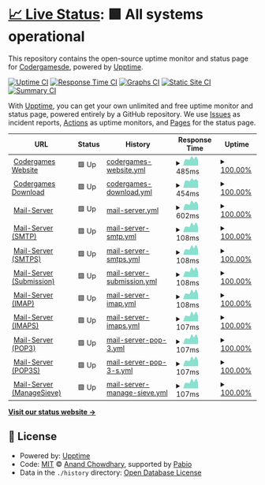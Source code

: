 # [📈 Live Status](https://status.codergames.de): <!--live status--> **🟩 All systems operational**

This repository contains the open-source uptime monitor and status page for [Codergamesde](https://status.codergames.de), powered by [Upptime](https://github.com/upptime/upptime).

[![Uptime CI](https://github.com/Codergamesde/status.codergames.de/workflows/Uptime%20CI/badge.svg)](https://github.com/Codergamesde/status.codergames.de/actions?query=workflow%3A%22Uptime+CI%22)
[![Response Time CI](https://github.com/Codergamesde/status.codergames.de/workflows/Response%20Time%20CI/badge.svg)](https://github.com/Codergamesde/status.codergames.de/actions?query=workflow%3A%22Response+Time+CI%22)
[![Graphs CI](https://github.com/Codergamesde/status.codergames.de/workflows/Graphs%20CI/badge.svg)](https://github.com/Codergamesde/status.codergames.de/actions?query=workflow%3A%22Graphs+CI%22)
[![Static Site CI](https://github.com/Codergamesde/status.codergames.de/workflows/Static%20Site%20CI/badge.svg)](https://github.com/Codergamesde/status.codergames.de/actions?query=workflow%3A%22Static+Site+CI%22)
[![Summary CI](https://github.com/Codergamesde/status.codergames.de/workflows/Summary%20CI/badge.svg)](https://github.com/Codergamesde/status.codergames.de/actions?query=workflow%3A%22Summary+CI%22)

With [Upptime](https://upptime.js.org), you can get your own unlimited and free uptime monitor and status page, powered entirely by a GitHub repository. We use [Issues](https://github.com/Codergamesde/status.codergames.de/issues) as incident reports, [Actions](https://github.com/Codergamesde/status.codergames.de/actions) as uptime monitors, and [Pages](https://status.codergames.de) for the status page.

<!--start: status pages-->
<!-- This summary is generated by Upptime (https://github.com/upptime/upptime) -->
<!-- Do not edit this manually, your changes will be overwritten -->
<!-- prettier-ignore -->
| URL | Status | History | Response Time | Uptime |
| --- | ------ | ------- | ------------- | ------ |
| <img alt="" src="https://icons.duckduckgo.com/ip3/codergames.de.ico" height="13"> [Codergames Website](https://codergames.de) | 🟩 Up | [codergames-website.yml](https://github.com/Codergamesde/status.codergames.de/commits/HEAD/history/codergames-website.yml) | <details><summary><img alt="Response time graph" src="./graphs/codergames-website/response-time-week.png" height="20"> 485ms</summary><br><a href="https://status.codergames.de/history/codergames-website"><img alt="Response time 602" src="https://img.shields.io/endpoint?url=https%3A%2F%2Fraw.githubusercontent.com%2FCodergamesde%2Fstatus.codergames.de%2FHEAD%2Fapi%2Fcodergames-website%2Fresponse-time.json"></a><br><a href="https://status.codergames.de/history/codergames-website"><img alt="24-hour response time 386" src="https://img.shields.io/endpoint?url=https%3A%2F%2Fraw.githubusercontent.com%2FCodergamesde%2Fstatus.codergames.de%2FHEAD%2Fapi%2Fcodergames-website%2Fresponse-time-day.json"></a><br><a href="https://status.codergames.de/history/codergames-website"><img alt="7-day response time 485" src="https://img.shields.io/endpoint?url=https%3A%2F%2Fraw.githubusercontent.com%2FCodergamesde%2Fstatus.codergames.de%2FHEAD%2Fapi%2Fcodergames-website%2Fresponse-time-week.json"></a><br><a href="https://status.codergames.de/history/codergames-website"><img alt="30-day response time 480" src="https://img.shields.io/endpoint?url=https%3A%2F%2Fraw.githubusercontent.com%2FCodergamesde%2Fstatus.codergames.de%2FHEAD%2Fapi%2Fcodergames-website%2Fresponse-time-month.json"></a><br><a href="https://status.codergames.de/history/codergames-website"><img alt="1-year response time 602" src="https://img.shields.io/endpoint?url=https%3A%2F%2Fraw.githubusercontent.com%2FCodergamesde%2Fstatus.codergames.de%2FHEAD%2Fapi%2Fcodergames-website%2Fresponse-time-year.json"></a></details> | <details><summary><a href="https://status.codergames.de/history/codergames-website">100.00%</a></summary><a href="https://status.codergames.de/history/codergames-website"><img alt="All-time uptime 100.00%" src="https://img.shields.io/endpoint?url=https%3A%2F%2Fraw.githubusercontent.com%2FCodergamesde%2Fstatus.codergames.de%2FHEAD%2Fapi%2Fcodergames-website%2Fuptime.json"></a><br><a href="https://status.codergames.de/history/codergames-website"><img alt="24-hour uptime 100.00%" src="https://img.shields.io/endpoint?url=https%3A%2F%2Fraw.githubusercontent.com%2FCodergamesde%2Fstatus.codergames.de%2FHEAD%2Fapi%2Fcodergames-website%2Fuptime-day.json"></a><br><a href="https://status.codergames.de/history/codergames-website"><img alt="7-day uptime 100.00%" src="https://img.shields.io/endpoint?url=https%3A%2F%2Fraw.githubusercontent.com%2FCodergamesde%2Fstatus.codergames.de%2FHEAD%2Fapi%2Fcodergames-website%2Fuptime-week.json"></a><br><a href="https://status.codergames.de/history/codergames-website"><img alt="30-day uptime 100.00%" src="https://img.shields.io/endpoint?url=https%3A%2F%2Fraw.githubusercontent.com%2FCodergamesde%2Fstatus.codergames.de%2FHEAD%2Fapi%2Fcodergames-website%2Fuptime-month.json"></a><br><a href="https://status.codergames.de/history/codergames-website"><img alt="1-year uptime 100.00%" src="https://img.shields.io/endpoint?url=https%3A%2F%2Fraw.githubusercontent.com%2FCodergamesde%2Fstatus.codergames.de%2FHEAD%2Fapi%2Fcodergames-website%2Fuptime-year.json"></a></details>
| <img alt="" src="https://icons.duckduckgo.com/ip3/download.codergames.de.ico" height="13"> [Codergames Download](https://download.codergames.de) | 🟩 Up | [codergames-download.yml](https://github.com/Codergamesde/status.codergames.de/commits/HEAD/history/codergames-download.yml) | <details><summary><img alt="Response time graph" src="./graphs/codergames-download/response-time-week.png" height="20"> 454ms</summary><br><a href="https://status.codergames.de/history/codergames-download"><img alt="Response time 573" src="https://img.shields.io/endpoint?url=https%3A%2F%2Fraw.githubusercontent.com%2FCodergamesde%2Fstatus.codergames.de%2FHEAD%2Fapi%2Fcodergames-download%2Fresponse-time.json"></a><br><a href="https://status.codergames.de/history/codergames-download"><img alt="24-hour response time 407" src="https://img.shields.io/endpoint?url=https%3A%2F%2Fraw.githubusercontent.com%2FCodergamesde%2Fstatus.codergames.de%2FHEAD%2Fapi%2Fcodergames-download%2Fresponse-time-day.json"></a><br><a href="https://status.codergames.de/history/codergames-download"><img alt="7-day response time 454" src="https://img.shields.io/endpoint?url=https%3A%2F%2Fraw.githubusercontent.com%2FCodergamesde%2Fstatus.codergames.de%2FHEAD%2Fapi%2Fcodergames-download%2Fresponse-time-week.json"></a><br><a href="https://status.codergames.de/history/codergames-download"><img alt="30-day response time 469" src="https://img.shields.io/endpoint?url=https%3A%2F%2Fraw.githubusercontent.com%2FCodergamesde%2Fstatus.codergames.de%2FHEAD%2Fapi%2Fcodergames-download%2Fresponse-time-month.json"></a><br><a href="https://status.codergames.de/history/codergames-download"><img alt="1-year response time 573" src="https://img.shields.io/endpoint?url=https%3A%2F%2Fraw.githubusercontent.com%2FCodergamesde%2Fstatus.codergames.de%2FHEAD%2Fapi%2Fcodergames-download%2Fresponse-time-year.json"></a></details> | <details><summary><a href="https://status.codergames.de/history/codergames-download">100.00%</a></summary><a href="https://status.codergames.de/history/codergames-download"><img alt="All-time uptime 100.00%" src="https://img.shields.io/endpoint?url=https%3A%2F%2Fraw.githubusercontent.com%2FCodergamesde%2Fstatus.codergames.de%2FHEAD%2Fapi%2Fcodergames-download%2Fuptime.json"></a><br><a href="https://status.codergames.de/history/codergames-download"><img alt="24-hour uptime 100.00%" src="https://img.shields.io/endpoint?url=https%3A%2F%2Fraw.githubusercontent.com%2FCodergamesde%2Fstatus.codergames.de%2FHEAD%2Fapi%2Fcodergames-download%2Fuptime-day.json"></a><br><a href="https://status.codergames.de/history/codergames-download"><img alt="7-day uptime 100.00%" src="https://img.shields.io/endpoint?url=https%3A%2F%2Fraw.githubusercontent.com%2FCodergamesde%2Fstatus.codergames.de%2FHEAD%2Fapi%2Fcodergames-download%2Fuptime-week.json"></a><br><a href="https://status.codergames.de/history/codergames-download"><img alt="30-day uptime 100.00%" src="https://img.shields.io/endpoint?url=https%3A%2F%2Fraw.githubusercontent.com%2FCodergamesde%2Fstatus.codergames.de%2FHEAD%2Fapi%2Fcodergames-download%2Fuptime-month.json"></a><br><a href="https://status.codergames.de/history/codergames-download"><img alt="1-year uptime 100.00%" src="https://img.shields.io/endpoint?url=https%3A%2F%2Fraw.githubusercontent.com%2FCodergamesde%2Fstatus.codergames.de%2FHEAD%2Fapi%2Fcodergames-download%2Fuptime-year.json"></a></details>
| <img alt="" src="https://icons.duckduckgo.com/ip3/mail.codergames.de.ico" height="13"> [Mail-Server](https://mail.codergames.de/) | 🟩 Up | [mail-server.yml](https://github.com/Codergamesde/status.codergames.de/commits/HEAD/history/mail-server.yml) | <details><summary><img alt="Response time graph" src="./graphs/mail-server/response-time-week.png" height="20"> 602ms</summary><br><a href="https://status.codergames.de/history/mail-server"><img alt="Response time 604" src="https://img.shields.io/endpoint?url=https%3A%2F%2Fraw.githubusercontent.com%2FCodergamesde%2Fstatus.codergames.de%2FHEAD%2Fapi%2Fmail-server%2Fresponse-time.json"></a><br><a href="https://status.codergames.de/history/mail-server"><img alt="24-hour response time 489" src="https://img.shields.io/endpoint?url=https%3A%2F%2Fraw.githubusercontent.com%2FCodergamesde%2Fstatus.codergames.de%2FHEAD%2Fapi%2Fmail-server%2Fresponse-time-day.json"></a><br><a href="https://status.codergames.de/history/mail-server"><img alt="7-day response time 602" src="https://img.shields.io/endpoint?url=https%3A%2F%2Fraw.githubusercontent.com%2FCodergamesde%2Fstatus.codergames.de%2FHEAD%2Fapi%2Fmail-server%2Fresponse-time-week.json"></a><br><a href="https://status.codergames.de/history/mail-server"><img alt="30-day response time 616" src="https://img.shields.io/endpoint?url=https%3A%2F%2Fraw.githubusercontent.com%2FCodergamesde%2Fstatus.codergames.de%2FHEAD%2Fapi%2Fmail-server%2Fresponse-time-month.json"></a><br><a href="https://status.codergames.de/history/mail-server"><img alt="1-year response time 604" src="https://img.shields.io/endpoint?url=https%3A%2F%2Fraw.githubusercontent.com%2FCodergamesde%2Fstatus.codergames.de%2FHEAD%2Fapi%2Fmail-server%2Fresponse-time-year.json"></a></details> | <details><summary><a href="https://status.codergames.de/history/mail-server">100.00%</a></summary><a href="https://status.codergames.de/history/mail-server"><img alt="All-time uptime 100.00%" src="https://img.shields.io/endpoint?url=https%3A%2F%2Fraw.githubusercontent.com%2FCodergamesde%2Fstatus.codergames.de%2FHEAD%2Fapi%2Fmail-server%2Fuptime.json"></a><br><a href="https://status.codergames.de/history/mail-server"><img alt="24-hour uptime 100.00%" src="https://img.shields.io/endpoint?url=https%3A%2F%2Fraw.githubusercontent.com%2FCodergamesde%2Fstatus.codergames.de%2FHEAD%2Fapi%2Fmail-server%2Fuptime-day.json"></a><br><a href="https://status.codergames.de/history/mail-server"><img alt="7-day uptime 100.00%" src="https://img.shields.io/endpoint?url=https%3A%2F%2Fraw.githubusercontent.com%2FCodergamesde%2Fstatus.codergames.de%2FHEAD%2Fapi%2Fmail-server%2Fuptime-week.json"></a><br><a href="https://status.codergames.de/history/mail-server"><img alt="30-day uptime 100.00%" src="https://img.shields.io/endpoint?url=https%3A%2F%2Fraw.githubusercontent.com%2FCodergamesde%2Fstatus.codergames.de%2FHEAD%2Fapi%2Fmail-server%2Fuptime-month.json"></a><br><a href="https://status.codergames.de/history/mail-server"><img alt="1-year uptime 100.00%" src="https://img.shields.io/endpoint?url=https%3A%2F%2Fraw.githubusercontent.com%2FCodergamesde%2Fstatus.codergames.de%2FHEAD%2Fapi%2Fmail-server%2Fuptime-year.json"></a></details>
| <img alt="" src="https://icons.duckduckgo.com/ip3/null.ico" height="13"> [Mail-Server (SMTP)](mail.codergames.de) | 🟩 Up | [mail-server-smtp.yml](https://github.com/Codergamesde/status.codergames.de/commits/HEAD/history/mail-server-smtp.yml) | <details><summary><img alt="Response time graph" src="./graphs/mail-server-smtp/response-time-week.png" height="20"> 108ms</summary><br><a href="https://status.codergames.de/history/mail-server-smtp"><img alt="Response time 110" src="https://img.shields.io/endpoint?url=https%3A%2F%2Fraw.githubusercontent.com%2FCodergamesde%2Fstatus.codergames.de%2FHEAD%2Fapi%2Fmail-server-smtp%2Fresponse-time.json"></a><br><a href="https://status.codergames.de/history/mail-server-smtp"><img alt="24-hour response time 83" src="https://img.shields.io/endpoint?url=https%3A%2F%2Fraw.githubusercontent.com%2FCodergamesde%2Fstatus.codergames.de%2FHEAD%2Fapi%2Fmail-server-smtp%2Fresponse-time-day.json"></a><br><a href="https://status.codergames.de/history/mail-server-smtp"><img alt="7-day response time 108" src="https://img.shields.io/endpoint?url=https%3A%2F%2Fraw.githubusercontent.com%2FCodergamesde%2Fstatus.codergames.de%2FHEAD%2Fapi%2Fmail-server-smtp%2Fresponse-time-week.json"></a><br><a href="https://status.codergames.de/history/mail-server-smtp"><img alt="30-day response time 111" src="https://img.shields.io/endpoint?url=https%3A%2F%2Fraw.githubusercontent.com%2FCodergamesde%2Fstatus.codergames.de%2FHEAD%2Fapi%2Fmail-server-smtp%2Fresponse-time-month.json"></a><br><a href="https://status.codergames.de/history/mail-server-smtp"><img alt="1-year response time 110" src="https://img.shields.io/endpoint?url=https%3A%2F%2Fraw.githubusercontent.com%2FCodergamesde%2Fstatus.codergames.de%2FHEAD%2Fapi%2Fmail-server-smtp%2Fresponse-time-year.json"></a></details> | <details><summary><a href="https://status.codergames.de/history/mail-server-smtp">100.00%</a></summary><a href="https://status.codergames.de/history/mail-server-smtp"><img alt="All-time uptime 100.00%" src="https://img.shields.io/endpoint?url=https%3A%2F%2Fraw.githubusercontent.com%2FCodergamesde%2Fstatus.codergames.de%2FHEAD%2Fapi%2Fmail-server-smtp%2Fuptime.json"></a><br><a href="https://status.codergames.de/history/mail-server-smtp"><img alt="24-hour uptime 100.00%" src="https://img.shields.io/endpoint?url=https%3A%2F%2Fraw.githubusercontent.com%2FCodergamesde%2Fstatus.codergames.de%2FHEAD%2Fapi%2Fmail-server-smtp%2Fuptime-day.json"></a><br><a href="https://status.codergames.de/history/mail-server-smtp"><img alt="7-day uptime 100.00%" src="https://img.shields.io/endpoint?url=https%3A%2F%2Fraw.githubusercontent.com%2FCodergamesde%2Fstatus.codergames.de%2FHEAD%2Fapi%2Fmail-server-smtp%2Fuptime-week.json"></a><br><a href="https://status.codergames.de/history/mail-server-smtp"><img alt="30-day uptime 100.00%" src="https://img.shields.io/endpoint?url=https%3A%2F%2Fraw.githubusercontent.com%2FCodergamesde%2Fstatus.codergames.de%2FHEAD%2Fapi%2Fmail-server-smtp%2Fuptime-month.json"></a><br><a href="https://status.codergames.de/history/mail-server-smtp"><img alt="1-year uptime 100.00%" src="https://img.shields.io/endpoint?url=https%3A%2F%2Fraw.githubusercontent.com%2FCodergamesde%2Fstatus.codergames.de%2FHEAD%2Fapi%2Fmail-server-smtp%2Fuptime-year.json"></a></details>
| <img alt="" src="https://icons.duckduckgo.com/ip3/null.ico" height="13"> [Mail-Server (SMTPS)](mail.codergames.de) | 🟩 Up | [mail-server-smtps.yml](https://github.com/Codergamesde/status.codergames.de/commits/HEAD/history/mail-server-smtps.yml) | <details><summary><img alt="Response time graph" src="./graphs/mail-server-smtps/response-time-week.png" height="20"> 108ms</summary><br><a href="https://status.codergames.de/history/mail-server-smtps"><img alt="Response time 110" src="https://img.shields.io/endpoint?url=https%3A%2F%2Fraw.githubusercontent.com%2FCodergamesde%2Fstatus.codergames.de%2FHEAD%2Fapi%2Fmail-server-smtps%2Fresponse-time.json"></a><br><a href="https://status.codergames.de/history/mail-server-smtps"><img alt="24-hour response time 83" src="https://img.shields.io/endpoint?url=https%3A%2F%2Fraw.githubusercontent.com%2FCodergamesde%2Fstatus.codergames.de%2FHEAD%2Fapi%2Fmail-server-smtps%2Fresponse-time-day.json"></a><br><a href="https://status.codergames.de/history/mail-server-smtps"><img alt="7-day response time 108" src="https://img.shields.io/endpoint?url=https%3A%2F%2Fraw.githubusercontent.com%2FCodergamesde%2Fstatus.codergames.de%2FHEAD%2Fapi%2Fmail-server-smtps%2Fresponse-time-week.json"></a><br><a href="https://status.codergames.de/history/mail-server-smtps"><img alt="30-day response time 111" src="https://img.shields.io/endpoint?url=https%3A%2F%2Fraw.githubusercontent.com%2FCodergamesde%2Fstatus.codergames.de%2FHEAD%2Fapi%2Fmail-server-smtps%2Fresponse-time-month.json"></a><br><a href="https://status.codergames.de/history/mail-server-smtps"><img alt="1-year response time 110" src="https://img.shields.io/endpoint?url=https%3A%2F%2Fraw.githubusercontent.com%2FCodergamesde%2Fstatus.codergames.de%2FHEAD%2Fapi%2Fmail-server-smtps%2Fresponse-time-year.json"></a></details> | <details><summary><a href="https://status.codergames.de/history/mail-server-smtps">100.00%</a></summary><a href="https://status.codergames.de/history/mail-server-smtps"><img alt="All-time uptime 100.00%" src="https://img.shields.io/endpoint?url=https%3A%2F%2Fraw.githubusercontent.com%2FCodergamesde%2Fstatus.codergames.de%2FHEAD%2Fapi%2Fmail-server-smtps%2Fuptime.json"></a><br><a href="https://status.codergames.de/history/mail-server-smtps"><img alt="24-hour uptime 100.00%" src="https://img.shields.io/endpoint?url=https%3A%2F%2Fraw.githubusercontent.com%2FCodergamesde%2Fstatus.codergames.de%2FHEAD%2Fapi%2Fmail-server-smtps%2Fuptime-day.json"></a><br><a href="https://status.codergames.de/history/mail-server-smtps"><img alt="7-day uptime 100.00%" src="https://img.shields.io/endpoint?url=https%3A%2F%2Fraw.githubusercontent.com%2FCodergamesde%2Fstatus.codergames.de%2FHEAD%2Fapi%2Fmail-server-smtps%2Fuptime-week.json"></a><br><a href="https://status.codergames.de/history/mail-server-smtps"><img alt="30-day uptime 100.00%" src="https://img.shields.io/endpoint?url=https%3A%2F%2Fraw.githubusercontent.com%2FCodergamesde%2Fstatus.codergames.de%2FHEAD%2Fapi%2Fmail-server-smtps%2Fuptime-month.json"></a><br><a href="https://status.codergames.de/history/mail-server-smtps"><img alt="1-year uptime 100.00%" src="https://img.shields.io/endpoint?url=https%3A%2F%2Fraw.githubusercontent.com%2FCodergamesde%2Fstatus.codergames.de%2FHEAD%2Fapi%2Fmail-server-smtps%2Fuptime-year.json"></a></details>
| <img alt="" src="https://icons.duckduckgo.com/ip3/null.ico" height="13"> [Mail-Server (Submission)](mail.codergames.de) | 🟩 Up | [mail-server-submission.yml](https://github.com/Codergamesde/status.codergames.de/commits/HEAD/history/mail-server-submission.yml) | <details><summary><img alt="Response time graph" src="./graphs/mail-server-submission/response-time-week.png" height="20"> 108ms</summary><br><a href="https://status.codergames.de/history/mail-server-submission"><img alt="Response time 110" src="https://img.shields.io/endpoint?url=https%3A%2F%2Fraw.githubusercontent.com%2FCodergamesde%2Fstatus.codergames.de%2FHEAD%2Fapi%2Fmail-server-submission%2Fresponse-time.json"></a><br><a href="https://status.codergames.de/history/mail-server-submission"><img alt="24-hour response time 83" src="https://img.shields.io/endpoint?url=https%3A%2F%2Fraw.githubusercontent.com%2FCodergamesde%2Fstatus.codergames.de%2FHEAD%2Fapi%2Fmail-server-submission%2Fresponse-time-day.json"></a><br><a href="https://status.codergames.de/history/mail-server-submission"><img alt="7-day response time 108" src="https://img.shields.io/endpoint?url=https%3A%2F%2Fraw.githubusercontent.com%2FCodergamesde%2Fstatus.codergames.de%2FHEAD%2Fapi%2Fmail-server-submission%2Fresponse-time-week.json"></a><br><a href="https://status.codergames.de/history/mail-server-submission"><img alt="30-day response time 111" src="https://img.shields.io/endpoint?url=https%3A%2F%2Fraw.githubusercontent.com%2FCodergamesde%2Fstatus.codergames.de%2FHEAD%2Fapi%2Fmail-server-submission%2Fresponse-time-month.json"></a><br><a href="https://status.codergames.de/history/mail-server-submission"><img alt="1-year response time 110" src="https://img.shields.io/endpoint?url=https%3A%2F%2Fraw.githubusercontent.com%2FCodergamesde%2Fstatus.codergames.de%2FHEAD%2Fapi%2Fmail-server-submission%2Fresponse-time-year.json"></a></details> | <details><summary><a href="https://status.codergames.de/history/mail-server-submission">100.00%</a></summary><a href="https://status.codergames.de/history/mail-server-submission"><img alt="All-time uptime 100.00%" src="https://img.shields.io/endpoint?url=https%3A%2F%2Fraw.githubusercontent.com%2FCodergamesde%2Fstatus.codergames.de%2FHEAD%2Fapi%2Fmail-server-submission%2Fuptime.json"></a><br><a href="https://status.codergames.de/history/mail-server-submission"><img alt="24-hour uptime 100.00%" src="https://img.shields.io/endpoint?url=https%3A%2F%2Fraw.githubusercontent.com%2FCodergamesde%2Fstatus.codergames.de%2FHEAD%2Fapi%2Fmail-server-submission%2Fuptime-day.json"></a><br><a href="https://status.codergames.de/history/mail-server-submission"><img alt="7-day uptime 100.00%" src="https://img.shields.io/endpoint?url=https%3A%2F%2Fraw.githubusercontent.com%2FCodergamesde%2Fstatus.codergames.de%2FHEAD%2Fapi%2Fmail-server-submission%2Fuptime-week.json"></a><br><a href="https://status.codergames.de/history/mail-server-submission"><img alt="30-day uptime 100.00%" src="https://img.shields.io/endpoint?url=https%3A%2F%2Fraw.githubusercontent.com%2FCodergamesde%2Fstatus.codergames.de%2FHEAD%2Fapi%2Fmail-server-submission%2Fuptime-month.json"></a><br><a href="https://status.codergames.de/history/mail-server-submission"><img alt="1-year uptime 100.00%" src="https://img.shields.io/endpoint?url=https%3A%2F%2Fraw.githubusercontent.com%2FCodergamesde%2Fstatus.codergames.de%2FHEAD%2Fapi%2Fmail-server-submission%2Fuptime-year.json"></a></details>
| <img alt="" src="https://icons.duckduckgo.com/ip3/null.ico" height="13"> [Mail-Server (IMAP)](mail.codergames.de) | 🟩 Up | [mail-server-imap.yml](https://github.com/Codergamesde/status.codergames.de/commits/HEAD/history/mail-server-imap.yml) | <details><summary><img alt="Response time graph" src="./graphs/mail-server-imap/response-time-week.png" height="20"> 108ms</summary><br><a href="https://status.codergames.de/history/mail-server-imap"><img alt="Response time 110" src="https://img.shields.io/endpoint?url=https%3A%2F%2Fraw.githubusercontent.com%2FCodergamesde%2Fstatus.codergames.de%2FHEAD%2Fapi%2Fmail-server-imap%2Fresponse-time.json"></a><br><a href="https://status.codergames.de/history/mail-server-imap"><img alt="24-hour response time 83" src="https://img.shields.io/endpoint?url=https%3A%2F%2Fraw.githubusercontent.com%2FCodergamesde%2Fstatus.codergames.de%2FHEAD%2Fapi%2Fmail-server-imap%2Fresponse-time-day.json"></a><br><a href="https://status.codergames.de/history/mail-server-imap"><img alt="7-day response time 108" src="https://img.shields.io/endpoint?url=https%3A%2F%2Fraw.githubusercontent.com%2FCodergamesde%2Fstatus.codergames.de%2FHEAD%2Fapi%2Fmail-server-imap%2Fresponse-time-week.json"></a><br><a href="https://status.codergames.de/history/mail-server-imap"><img alt="30-day response time 111" src="https://img.shields.io/endpoint?url=https%3A%2F%2Fraw.githubusercontent.com%2FCodergamesde%2Fstatus.codergames.de%2FHEAD%2Fapi%2Fmail-server-imap%2Fresponse-time-month.json"></a><br><a href="https://status.codergames.de/history/mail-server-imap"><img alt="1-year response time 110" src="https://img.shields.io/endpoint?url=https%3A%2F%2Fraw.githubusercontent.com%2FCodergamesde%2Fstatus.codergames.de%2FHEAD%2Fapi%2Fmail-server-imap%2Fresponse-time-year.json"></a></details> | <details><summary><a href="https://status.codergames.de/history/mail-server-imap">100.00%</a></summary><a href="https://status.codergames.de/history/mail-server-imap"><img alt="All-time uptime 100.00%" src="https://img.shields.io/endpoint?url=https%3A%2F%2Fraw.githubusercontent.com%2FCodergamesde%2Fstatus.codergames.de%2FHEAD%2Fapi%2Fmail-server-imap%2Fuptime.json"></a><br><a href="https://status.codergames.de/history/mail-server-imap"><img alt="24-hour uptime 100.00%" src="https://img.shields.io/endpoint?url=https%3A%2F%2Fraw.githubusercontent.com%2FCodergamesde%2Fstatus.codergames.de%2FHEAD%2Fapi%2Fmail-server-imap%2Fuptime-day.json"></a><br><a href="https://status.codergames.de/history/mail-server-imap"><img alt="7-day uptime 100.00%" src="https://img.shields.io/endpoint?url=https%3A%2F%2Fraw.githubusercontent.com%2FCodergamesde%2Fstatus.codergames.de%2FHEAD%2Fapi%2Fmail-server-imap%2Fuptime-week.json"></a><br><a href="https://status.codergames.de/history/mail-server-imap"><img alt="30-day uptime 100.00%" src="https://img.shields.io/endpoint?url=https%3A%2F%2Fraw.githubusercontent.com%2FCodergamesde%2Fstatus.codergames.de%2FHEAD%2Fapi%2Fmail-server-imap%2Fuptime-month.json"></a><br><a href="https://status.codergames.de/history/mail-server-imap"><img alt="1-year uptime 100.00%" src="https://img.shields.io/endpoint?url=https%3A%2F%2Fraw.githubusercontent.com%2FCodergamesde%2Fstatus.codergames.de%2FHEAD%2Fapi%2Fmail-server-imap%2Fuptime-year.json"></a></details>
| <img alt="" src="https://icons.duckduckgo.com/ip3/null.ico" height="13"> [Mail-Server (IMAPS)](mail.codergames.de) | 🟩 Up | [mail-server-imaps.yml](https://github.com/Codergamesde/status.codergames.de/commits/HEAD/history/mail-server-imaps.yml) | <details><summary><img alt="Response time graph" src="./graphs/mail-server-imaps/response-time-week.png" height="20"> 107ms</summary><br><a href="https://status.codergames.de/history/mail-server-imaps"><img alt="Response time 110" src="https://img.shields.io/endpoint?url=https%3A%2F%2Fraw.githubusercontent.com%2FCodergamesde%2Fstatus.codergames.de%2FHEAD%2Fapi%2Fmail-server-imaps%2Fresponse-time.json"></a><br><a href="https://status.codergames.de/history/mail-server-imaps"><img alt="24-hour response time 83" src="https://img.shields.io/endpoint?url=https%3A%2F%2Fraw.githubusercontent.com%2FCodergamesde%2Fstatus.codergames.de%2FHEAD%2Fapi%2Fmail-server-imaps%2Fresponse-time-day.json"></a><br><a href="https://status.codergames.de/history/mail-server-imaps"><img alt="7-day response time 107" src="https://img.shields.io/endpoint?url=https%3A%2F%2Fraw.githubusercontent.com%2FCodergamesde%2Fstatus.codergames.de%2FHEAD%2Fapi%2Fmail-server-imaps%2Fresponse-time-week.json"></a><br><a href="https://status.codergames.de/history/mail-server-imaps"><img alt="30-day response time 111" src="https://img.shields.io/endpoint?url=https%3A%2F%2Fraw.githubusercontent.com%2FCodergamesde%2Fstatus.codergames.de%2FHEAD%2Fapi%2Fmail-server-imaps%2Fresponse-time-month.json"></a><br><a href="https://status.codergames.de/history/mail-server-imaps"><img alt="1-year response time 110" src="https://img.shields.io/endpoint?url=https%3A%2F%2Fraw.githubusercontent.com%2FCodergamesde%2Fstatus.codergames.de%2FHEAD%2Fapi%2Fmail-server-imaps%2Fresponse-time-year.json"></a></details> | <details><summary><a href="https://status.codergames.de/history/mail-server-imaps">100.00%</a></summary><a href="https://status.codergames.de/history/mail-server-imaps"><img alt="All-time uptime 100.00%" src="https://img.shields.io/endpoint?url=https%3A%2F%2Fraw.githubusercontent.com%2FCodergamesde%2Fstatus.codergames.de%2FHEAD%2Fapi%2Fmail-server-imaps%2Fuptime.json"></a><br><a href="https://status.codergames.de/history/mail-server-imaps"><img alt="24-hour uptime 100.00%" src="https://img.shields.io/endpoint?url=https%3A%2F%2Fraw.githubusercontent.com%2FCodergamesde%2Fstatus.codergames.de%2FHEAD%2Fapi%2Fmail-server-imaps%2Fuptime-day.json"></a><br><a href="https://status.codergames.de/history/mail-server-imaps"><img alt="7-day uptime 100.00%" src="https://img.shields.io/endpoint?url=https%3A%2F%2Fraw.githubusercontent.com%2FCodergamesde%2Fstatus.codergames.de%2FHEAD%2Fapi%2Fmail-server-imaps%2Fuptime-week.json"></a><br><a href="https://status.codergames.de/history/mail-server-imaps"><img alt="30-day uptime 100.00%" src="https://img.shields.io/endpoint?url=https%3A%2F%2Fraw.githubusercontent.com%2FCodergamesde%2Fstatus.codergames.de%2FHEAD%2Fapi%2Fmail-server-imaps%2Fuptime-month.json"></a><br><a href="https://status.codergames.de/history/mail-server-imaps"><img alt="1-year uptime 100.00%" src="https://img.shields.io/endpoint?url=https%3A%2F%2Fraw.githubusercontent.com%2FCodergamesde%2Fstatus.codergames.de%2FHEAD%2Fapi%2Fmail-server-imaps%2Fuptime-year.json"></a></details>
| <img alt="" src="https://icons.duckduckgo.com/ip3/null.ico" height="13"> [Mail-Server (POP3)](mail.codergames.de) | 🟩 Up | [mail-server-pop-3.yml](https://github.com/Codergamesde/status.codergames.de/commits/HEAD/history/mail-server-pop-3.yml) | <details><summary><img alt="Response time graph" src="./graphs/mail-server-pop-3/response-time-week.png" height="20"> 107ms</summary><br><a href="https://status.codergames.de/history/mail-server-pop-3"><img alt="Response time 110" src="https://img.shields.io/endpoint?url=https%3A%2F%2Fraw.githubusercontent.com%2FCodergamesde%2Fstatus.codergames.de%2FHEAD%2Fapi%2Fmail-server-pop-3%2Fresponse-time.json"></a><br><a href="https://status.codergames.de/history/mail-server-pop-3"><img alt="24-hour response time 83" src="https://img.shields.io/endpoint?url=https%3A%2F%2Fraw.githubusercontent.com%2FCodergamesde%2Fstatus.codergames.de%2FHEAD%2Fapi%2Fmail-server-pop-3%2Fresponse-time-day.json"></a><br><a href="https://status.codergames.de/history/mail-server-pop-3"><img alt="7-day response time 107" src="https://img.shields.io/endpoint?url=https%3A%2F%2Fraw.githubusercontent.com%2FCodergamesde%2Fstatus.codergames.de%2FHEAD%2Fapi%2Fmail-server-pop-3%2Fresponse-time-week.json"></a><br><a href="https://status.codergames.de/history/mail-server-pop-3"><img alt="30-day response time 111" src="https://img.shields.io/endpoint?url=https%3A%2F%2Fraw.githubusercontent.com%2FCodergamesde%2Fstatus.codergames.de%2FHEAD%2Fapi%2Fmail-server-pop-3%2Fresponse-time-month.json"></a><br><a href="https://status.codergames.de/history/mail-server-pop-3"><img alt="1-year response time 110" src="https://img.shields.io/endpoint?url=https%3A%2F%2Fraw.githubusercontent.com%2FCodergamesde%2Fstatus.codergames.de%2FHEAD%2Fapi%2Fmail-server-pop-3%2Fresponse-time-year.json"></a></details> | <details><summary><a href="https://status.codergames.de/history/mail-server-pop-3">100.00%</a></summary><a href="https://status.codergames.de/history/mail-server-pop-3"><img alt="All-time uptime 100.00%" src="https://img.shields.io/endpoint?url=https%3A%2F%2Fraw.githubusercontent.com%2FCodergamesde%2Fstatus.codergames.de%2FHEAD%2Fapi%2Fmail-server-pop-3%2Fuptime.json"></a><br><a href="https://status.codergames.de/history/mail-server-pop-3"><img alt="24-hour uptime 100.00%" src="https://img.shields.io/endpoint?url=https%3A%2F%2Fraw.githubusercontent.com%2FCodergamesde%2Fstatus.codergames.de%2FHEAD%2Fapi%2Fmail-server-pop-3%2Fuptime-day.json"></a><br><a href="https://status.codergames.de/history/mail-server-pop-3"><img alt="7-day uptime 100.00%" src="https://img.shields.io/endpoint?url=https%3A%2F%2Fraw.githubusercontent.com%2FCodergamesde%2Fstatus.codergames.de%2FHEAD%2Fapi%2Fmail-server-pop-3%2Fuptime-week.json"></a><br><a href="https://status.codergames.de/history/mail-server-pop-3"><img alt="30-day uptime 100.00%" src="https://img.shields.io/endpoint?url=https%3A%2F%2Fraw.githubusercontent.com%2FCodergamesde%2Fstatus.codergames.de%2FHEAD%2Fapi%2Fmail-server-pop-3%2Fuptime-month.json"></a><br><a href="https://status.codergames.de/history/mail-server-pop-3"><img alt="1-year uptime 100.00%" src="https://img.shields.io/endpoint?url=https%3A%2F%2Fraw.githubusercontent.com%2FCodergamesde%2Fstatus.codergames.de%2FHEAD%2Fapi%2Fmail-server-pop-3%2Fuptime-year.json"></a></details>
| <img alt="" src="https://icons.duckduckgo.com/ip3/null.ico" height="13"> [Mail-Server (POP3S)](mail.codergames.de) | 🟩 Up | [mail-server-pop-3-s.yml](https://github.com/Codergamesde/status.codergames.de/commits/HEAD/history/mail-server-pop-3-s.yml) | <details><summary><img alt="Response time graph" src="./graphs/mail-server-pop-3-s/response-time-week.png" height="20"> 107ms</summary><br><a href="https://status.codergames.de/history/mail-server-pop-3-s"><img alt="Response time 110" src="https://img.shields.io/endpoint?url=https%3A%2F%2Fraw.githubusercontent.com%2FCodergamesde%2Fstatus.codergames.de%2FHEAD%2Fapi%2Fmail-server-pop-3-s%2Fresponse-time.json"></a><br><a href="https://status.codergames.de/history/mail-server-pop-3-s"><img alt="24-hour response time 83" src="https://img.shields.io/endpoint?url=https%3A%2F%2Fraw.githubusercontent.com%2FCodergamesde%2Fstatus.codergames.de%2FHEAD%2Fapi%2Fmail-server-pop-3-s%2Fresponse-time-day.json"></a><br><a href="https://status.codergames.de/history/mail-server-pop-3-s"><img alt="7-day response time 107" src="https://img.shields.io/endpoint?url=https%3A%2F%2Fraw.githubusercontent.com%2FCodergamesde%2Fstatus.codergames.de%2FHEAD%2Fapi%2Fmail-server-pop-3-s%2Fresponse-time-week.json"></a><br><a href="https://status.codergames.de/history/mail-server-pop-3-s"><img alt="30-day response time 111" src="https://img.shields.io/endpoint?url=https%3A%2F%2Fraw.githubusercontent.com%2FCodergamesde%2Fstatus.codergames.de%2FHEAD%2Fapi%2Fmail-server-pop-3-s%2Fresponse-time-month.json"></a><br><a href="https://status.codergames.de/history/mail-server-pop-3-s"><img alt="1-year response time 110" src="https://img.shields.io/endpoint?url=https%3A%2F%2Fraw.githubusercontent.com%2FCodergamesde%2Fstatus.codergames.de%2FHEAD%2Fapi%2Fmail-server-pop-3-s%2Fresponse-time-year.json"></a></details> | <details><summary><a href="https://status.codergames.de/history/mail-server-pop-3-s">100.00%</a></summary><a href="https://status.codergames.de/history/mail-server-pop-3-s"><img alt="All-time uptime 100.00%" src="https://img.shields.io/endpoint?url=https%3A%2F%2Fraw.githubusercontent.com%2FCodergamesde%2Fstatus.codergames.de%2FHEAD%2Fapi%2Fmail-server-pop-3-s%2Fuptime.json"></a><br><a href="https://status.codergames.de/history/mail-server-pop-3-s"><img alt="24-hour uptime 100.00%" src="https://img.shields.io/endpoint?url=https%3A%2F%2Fraw.githubusercontent.com%2FCodergamesde%2Fstatus.codergames.de%2FHEAD%2Fapi%2Fmail-server-pop-3-s%2Fuptime-day.json"></a><br><a href="https://status.codergames.de/history/mail-server-pop-3-s"><img alt="7-day uptime 100.00%" src="https://img.shields.io/endpoint?url=https%3A%2F%2Fraw.githubusercontent.com%2FCodergamesde%2Fstatus.codergames.de%2FHEAD%2Fapi%2Fmail-server-pop-3-s%2Fuptime-week.json"></a><br><a href="https://status.codergames.de/history/mail-server-pop-3-s"><img alt="30-day uptime 100.00%" src="https://img.shields.io/endpoint?url=https%3A%2F%2Fraw.githubusercontent.com%2FCodergamesde%2Fstatus.codergames.de%2FHEAD%2Fapi%2Fmail-server-pop-3-s%2Fuptime-month.json"></a><br><a href="https://status.codergames.de/history/mail-server-pop-3-s"><img alt="1-year uptime 100.00%" src="https://img.shields.io/endpoint?url=https%3A%2F%2Fraw.githubusercontent.com%2FCodergamesde%2Fstatus.codergames.de%2FHEAD%2Fapi%2Fmail-server-pop-3-s%2Fuptime-year.json"></a></details>
| <img alt="" src="https://icons.duckduckgo.com/ip3/null.ico" height="13"> [Mail-Server (ManageSieve)](mail.codergames.de) | 🟩 Up | [mail-server-manage-sieve.yml](https://github.com/Codergamesde/status.codergames.de/commits/HEAD/history/mail-server-manage-sieve.yml) | <details><summary><img alt="Response time graph" src="./graphs/mail-server-manage-sieve/response-time-week.png" height="20"> 107ms</summary><br><a href="https://status.codergames.de/history/mail-server-manage-sieve"><img alt="Response time 110" src="https://img.shields.io/endpoint?url=https%3A%2F%2Fraw.githubusercontent.com%2FCodergamesde%2Fstatus.codergames.de%2FHEAD%2Fapi%2Fmail-server-manage-sieve%2Fresponse-time.json"></a><br><a href="https://status.codergames.de/history/mail-server-manage-sieve"><img alt="24-hour response time 83" src="https://img.shields.io/endpoint?url=https%3A%2F%2Fraw.githubusercontent.com%2FCodergamesde%2Fstatus.codergames.de%2FHEAD%2Fapi%2Fmail-server-manage-sieve%2Fresponse-time-day.json"></a><br><a href="https://status.codergames.de/history/mail-server-manage-sieve"><img alt="7-day response time 107" src="https://img.shields.io/endpoint?url=https%3A%2F%2Fraw.githubusercontent.com%2FCodergamesde%2Fstatus.codergames.de%2FHEAD%2Fapi%2Fmail-server-manage-sieve%2Fresponse-time-week.json"></a><br><a href="https://status.codergames.de/history/mail-server-manage-sieve"><img alt="30-day response time 111" src="https://img.shields.io/endpoint?url=https%3A%2F%2Fraw.githubusercontent.com%2FCodergamesde%2Fstatus.codergames.de%2FHEAD%2Fapi%2Fmail-server-manage-sieve%2Fresponse-time-month.json"></a><br><a href="https://status.codergames.de/history/mail-server-manage-sieve"><img alt="1-year response time 110" src="https://img.shields.io/endpoint?url=https%3A%2F%2Fraw.githubusercontent.com%2FCodergamesde%2Fstatus.codergames.de%2FHEAD%2Fapi%2Fmail-server-manage-sieve%2Fresponse-time-year.json"></a></details> | <details><summary><a href="https://status.codergames.de/history/mail-server-manage-sieve">100.00%</a></summary><a href="https://status.codergames.de/history/mail-server-manage-sieve"><img alt="All-time uptime 100.00%" src="https://img.shields.io/endpoint?url=https%3A%2F%2Fraw.githubusercontent.com%2FCodergamesde%2Fstatus.codergames.de%2FHEAD%2Fapi%2Fmail-server-manage-sieve%2Fuptime.json"></a><br><a href="https://status.codergames.de/history/mail-server-manage-sieve"><img alt="24-hour uptime 100.00%" src="https://img.shields.io/endpoint?url=https%3A%2F%2Fraw.githubusercontent.com%2FCodergamesde%2Fstatus.codergames.de%2FHEAD%2Fapi%2Fmail-server-manage-sieve%2Fuptime-day.json"></a><br><a href="https://status.codergames.de/history/mail-server-manage-sieve"><img alt="7-day uptime 100.00%" src="https://img.shields.io/endpoint?url=https%3A%2F%2Fraw.githubusercontent.com%2FCodergamesde%2Fstatus.codergames.de%2FHEAD%2Fapi%2Fmail-server-manage-sieve%2Fuptime-week.json"></a><br><a href="https://status.codergames.de/history/mail-server-manage-sieve"><img alt="30-day uptime 100.00%" src="https://img.shields.io/endpoint?url=https%3A%2F%2Fraw.githubusercontent.com%2FCodergamesde%2Fstatus.codergames.de%2FHEAD%2Fapi%2Fmail-server-manage-sieve%2Fuptime-month.json"></a><br><a href="https://status.codergames.de/history/mail-server-manage-sieve"><img alt="1-year uptime 100.00%" src="https://img.shields.io/endpoint?url=https%3A%2F%2Fraw.githubusercontent.com%2FCodergamesde%2Fstatus.codergames.de%2FHEAD%2Fapi%2Fmail-server-manage-sieve%2Fuptime-year.json"></a></details>

<!--end: status pages-->

[**Visit our status website →**](https://status.codergames.de)

## 📄 License

- Powered by: [Upptime](https://github.com/upptime/upptime)
- Code: [MIT](./LICENSE) © [Anand Chowdhary](https://anandchowdhary.com), supported by [Pabio](https://pabio.com)
- Data in the `./history` directory: [Open Database License](https://opendatacommons.org/licenses/odbl/1-0/)
